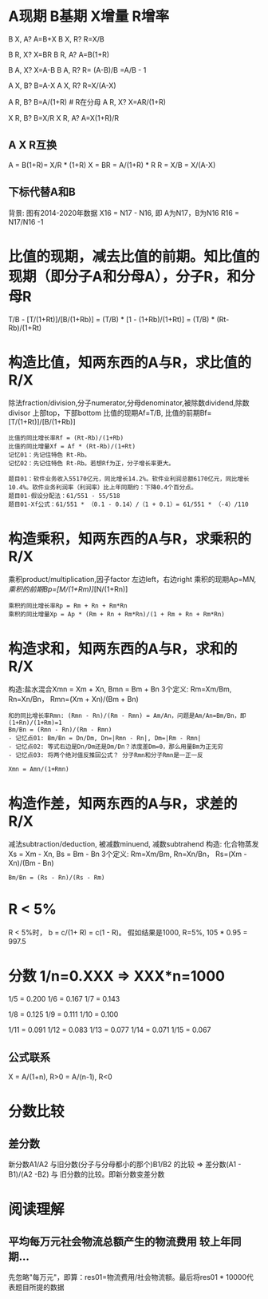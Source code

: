 # A现期 B基期 X增量 R增率
B X, A?  A=B+X
B X, R?  R=X/B

B R, X? X=BR
B R, A? A=B(1+R)

B A, X? X=A-B
B A, R? R= (A-B)/B =A/B - 1

A X, B? B=A-X
A X, R? R=X/(A-X)

A R, B? B=A/(1+R)  # R在分母
A R, X? X=AR/(1+R)

X R, B? B=X/R
X R, A? A=X(1+R)/R
## A X R互换
A = B(1+R)= X/R * (1+R)
X = BR = A/(1+R) * R
R = X/B = X/(A-X)
## 下标代替A和B
背景: 图有2014-2020年数据
X16 = N17 - N16, 即 A为N17，B为N16
R16 = N17/N16 -1

# 比值的现期，减去比值的前期。知比值的现期（即分子A和分母A），分子R，和分母R
T/B - [T/(1+Rt)]/[B/(1+Rb)] = (T/B) * [1 - (1+Rb)/(1+Rt)] = (T/B) * (Rt-Rb)/(1+Rt)

# 构造比值，知两东西的A与R，求比值的R/X
除法fraction/division,分子numerator,分母denominator,被除数dividend,除数divisor
上部top，下部bottom
比值的现期Af=T/B, 比值的前期Bf=[T/(1+Rt)]/[B/(1+Rb)]
```
比值的同比增长率Rf = (Rt-Rb)/(1+Rb)
比值的同比增量Xf = Af * (Rt-Rb)/(1+Rt)
记忆01：先记住特色 Rt-Rb。
记忆02：先记住特色 Rt-Rb。若想Rf为正，分子增长率更大。

题目01：软件业务收入55170亿元，同比增长14.2%。软件业利润总额6170亿元，同比增长10.4%。软件业务利润率（利润率）比上年同期约：下降0.4个百分点。
题目01-假设分配法：61/551 - 55/518
题目01-Xf公式：61/551 * （0.1 - 0.14）/（1 + 0.1）= 61/551 * （-4）/110
```
# 构造乘积，知两东西的A与R，求乘积的R/X
乘积product/multiplication,因子factor
左边left，右边right
乘积的现期Ap=M*N, 乘积的前期Bp=[M/(1+Rm)]*[N/(1+Rn)]
```
乘积的同比增长率Rp = Rm + Rn + Rm*Rn
乘积的同比增量Xp = Ap * (Rm + Rn + Rm*Rn)/(1 + Rm + Rn + Rm*Rn)
```
# 构造求和，知两东西的A与R，求和的R/X
构造:盐水混合Xmn = Xm + Xn, Bmn = Bm + Bn
3个定义: Rm=Xm/Bm, Rn=Xn/Bn， Rmn=(Xm + Xn)/(Bm + Bn)
```
和的同比增长率Rmn: (Rmn - Rn)/(Rm - Rmn) = Am/An，问题是Am/An=Bm/Bn，即(1+Rn)/(1+Rm)=1
Bm/Bn = (Rmn - Rn)/(Rm - Rmn)
- 记忆点01: Bm/Bn = Dn/Dm, Dn=|Rmn - Rn|, Dm=|Rm - Rmn|
- 记忆点02: 等式右边是Dn/Dm还是Dm/Dn？浓度差Dm=0，那么用量Bm为正无穷
- 记忆点03: 将两个绝对值反推回公式？ 分子Rmn和分子Rmn是一正一反

Xmn = Amn/(1+Rmn)
```
# 构造作差，知两东西的A与R，求差的R/X
减法subtraction/deduction, 被减数minuend, 减数subtrahend
构造: 化合物蒸发Xs = Xm - Xn, Bs = Bm - Bn
3个定义: Rm=Xm/Bm, Rn=Xn/Bn， Rs=(Xm - Xn)/(Bm - Bn)
```
Bm/Bn = (Rs - Rn)/(Rs - Rm)
```

# R < 5%
R < 5%时， b = c/(1+ R) = c(1 - R)。
假如结果是1000, R=5%, 105 * 0.95 = 997.5

# 分数 1/n=0.XXX => XXX*n=1000
1/5 = 0.200
1/6 = 0.167
1/7 = 0.143

1/8 = 0.125
1/9 = 0.111
1/10 = 0.100

1/11 = 0.091
1/12 = 0.083
1/13 = 0.077
1/14 = 0.071
1/15 = 0.067
## 公式联系
X = A/(1+n), R>0
  = A/(n-1), R<0

# 分数比较
## 差分数
新分数A1/A2 与旧分数(分子与分母都小的那个)B1/B2 的比较 => 差分数(A1 - B1)/(A2 -B2) 与 旧分数的比较。即新分数变差分数

# 阅读理解
## 平均每万元社会物流总额产生的物流费用 较上年同期...
先忽略"每万元"，即算：res01=物流费用/社会物流额。最后将res01 * 10000代表题目所提的数据
